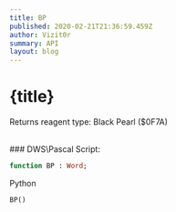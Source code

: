```yaml
---
title: BP
published: 2020-02-21T21:36:59.459Z
author: Vizit0r
summary: API
layout: blog
---
```


# {title}

Returns reagent type: Black Pearl ($0F7A)


<br> 
### DWS\Pascal Script:

```pascal
function BP : Word;
```


Python

```python
BP()
```


